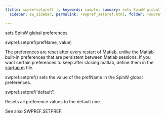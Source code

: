 ```yaml
---
{title: swprefsetpref( ), keywords: sample, summary: sets SpinW global preferences,
  sidebar: sw_sidebar, permalink: +swpref_setpref.html, folder: +swpref, mathjax: 'true'}

---
```

sets SpinW global preferences
 
swpref.setpref(prefName, value)
 
The preferences are reset after every restart of Matlab, unlike the
Matlab built-in preferences that are persistent between Matlab sessions.
If you want certain preferences to keep after closing matlab, define them
in the <a href="matlab:edit('startup.m')">startup.m</a> file.
 
swpref.setpref() sets the value of the prefName in the SpinW global
preferences.
 
swpref.setpref('default')
 
Resets all preference values to the default one.
 
See also SWPREF.SETPREF.
 
